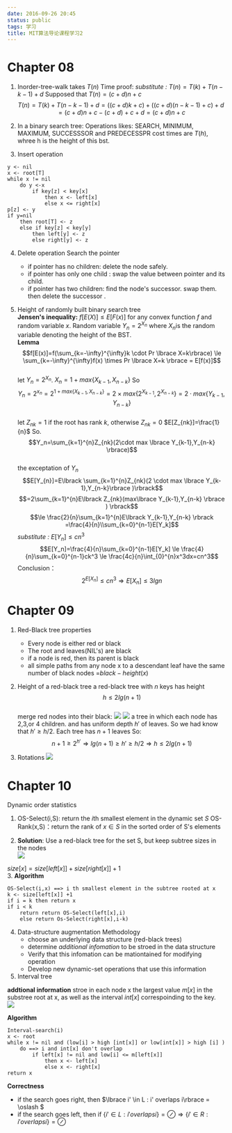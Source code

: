 ```yaml
---
date: 2016-09-26 20:45
status: public
tags: 学习
title: MIT算法导论课程学习2
---
```


# Chapter 08  
1. Inorder-tree-walk takes $T(n)$ Time 
proof: *substitute :*  $T(n)=T(k)+T(n-k-1)+d$ Supposed that $T(n)=(c+d)n+c$ 
$$T(n)=T(k)+T(n-k-1)+d=((c+d)k+c)+((c+d)(n-k-1)+c)+d = (c+d)n+c-(c+d)+c+d=(c+d)n+c$$ 

2. In a binary search tree: Operations likes: SEARCH, MINIMUM, MAXIMUM, SUCCESSSOR and PREDECESSPR cost times are $T(h)$, whree h is the height of this bst. 

3. Insert operation
```
y <- nil
x <- root[T]
while x != nil
    do y <-x 
        if key[z] < key[x]
            then x <- left[x]
            else x <= right[x]
p[z] <- y
if y=nil
    then root[T] <- z
    else if key[z] < key[y]
        then left[y] <- z
        else right[y] <- z
```  
4. Delete operation
Search the pointer 
    + if pointer has no children: delete the node safely.
    + if pointer has only one child : swap the value between pointer and its child.
    + if pointer has two children: find the node's successor. swap them. then delete the successor .

5. Height of randomly built binary search tree  
**Jensen's inequality:** $f[E(X)] \le E[F(x)]$  for any convex function $f$ and random variable $x$. Random variable $Y_n=2^{X_n}$ where $X_n$is the random variable denoting the height of the BST.  
**Lemma**  
$$f[E(x)]=f(\sum_{k=-\infty}^{\infty}k \cdot Pr \lbrace X=k\rbrace) \le \sum_{k=-\infty}^{\infty}f(x) \times Pr \lbrace X=k \rbrace = E[f(x)]$$  
let $Y_n=2^{X_n}$. $X_n=1+max\lbrace X_{k-1},X_{n-k} \rbrace$ So
$$Y_n=2^{x_n}=2^{1+max\lbrace X_{k-1},X_{n-k} \rbrace}=2 \times max \lbrace 2^{X_{k-1}}, 2^{X_{n-k}} \rbrace = 2 \cdot max \lbrace Y_{k-1},Y_{n-k} \rbrace$$   
let $Z_{nk}=1$ if the root has rank $k$, otherwise $Z_{nk}=0$ $E[Z_{nk}]=\frac{1}{n}$ 
So.$$Y_n=\sum_{k=1}^{n}Z_{nk}(2\cdot max \lbrace Y_{k-1},Y_{n-k} \rbrace)$$  
the exceptation of $Y_{n}$
$$E[Y_{n}]=E\lbrack \sum_{k=1}^{n}Z_{nk}(2 \cdot max \lbrace Y_{k-1},Y_{n-k}\rbrace )\rbrack$$ 
$$=2\sum_{k=1}^{n}E\lbrack Z_{nk}(max\lbrace Y_{k-1},Y_{n-k} \rbrace ) \rbrack$$
$$\le \frac{2}{n}\sum_{k=1}^{n}E\lbrack Y_{k-1},Y_{n-k} \rbrack =\frac{4}{n}\\sum_{k=0}^{n-1}E[Y_k]$$ 
*substitute :* $E[Y_n]\le cn^{3}$   
$$E[Y_n]=\frac{4}{n}\sum_{k=0}^{n-1}E[Y_k] \le \frac{4}{n}\sum_{k=0}^{n-1}ck^3 \le \frac{4c}{n}\int_{0}^{n}x^3dx=cn^3$$
Conclusion：
$$2^{E[X_n]} \le cn^3 \Rightarrow E[X_n] \le 3lgn$$   

# Chapter 09
1. Red-Black tree properties
    + Every node is either red or black
    + The root and leaves(NIL's) are black
    + if a node is red, then its parent is black
    + all simple paths from any node x to a descendant leaf have the same number of black nodes =$black-height(x)$  

2. Height of a red-black tree
a red-black tree with $n$ keys has height $$h \le 2lg(n+1)$$  
merge red nodes into their black:
![](</_image/algorthm/5.png>)
![](</_image/algorthm/6.png>) 
a tree in which each node has 2,3,or 4 children. and has uniform depth $h'$ of leaves. So we had know that $h' \ge h/2$. Each tree has $n+1$ leaves So:
$$n+1 \ge 2^{h'} \Rightarrow lg(n+1) \ge h' \ge h/2 \Rightarrow h \le 2lg(n+1)$$  

3. Rotations 
![](</_image/algorthm/7.png>)  

# Chapter 10 
Dynamic order statistics 
1.  OS-Select(i,S): return the $i$th smallest element in the dynamic set $S$
    OS-Rank(x,S)：return the rank of $x \in S$ in the sorted order of S's elements   

2. **Solution**: Use a red-black tree for the set S, but keep subtree sizes in the nodes  
![](</_image/algorthm/8.png>)    

$size[x]=size[left[x]]+size[right[x]]+1$  
3. **Algorithm**  
```
OS-Select(i,x) ==> i th smallest element in the subtree rooted at x 
k <- size[left[x]] +1 
if i = k then return x
if i < k 
    return return OS-Select(left[x],i)
    else return Os-Select(right[x],i-k)
```    
4. Data-structure augmentation 
Methodology 
    + choose an underlying data structure (red-black trees)
    + determine *additional infomation* to be stroed in the data structure
    + Verify that this infomation can be mationtained for modifying operation
    + Develop new dynamic-set operations that use this information 
5. Interval tree  

**addtional information** stroe in each node x the largest value $m[x]$ in the substree root at x, as well as the interval $int[x]$ correspoinding to the key.  
![](</_image/algorthm/9.png>)   

**Algorithm**
```
Interval-search(i)
x <- root
while x != nil and (low[i] > high [int[x]] or low[int[x]] > high [i] )
    do ==> i and int[x] don't overlap
        if left[x] != nil and low[i] <= m[left[x]]
            then x <- left[x]
            else x <- right[x]
return x
```

**Correctness**
+ if the search goes right, then $\lbrace i' \in L : i' overlaps i\rbrace = \oslash $ 
+ if the search goes left, then if $\lbrace i' \in L: i' overlaps i\rbrace= \oslash \Rightarrow \lbrace i' \in R: i' overlaps i\rbrace=\oslash$